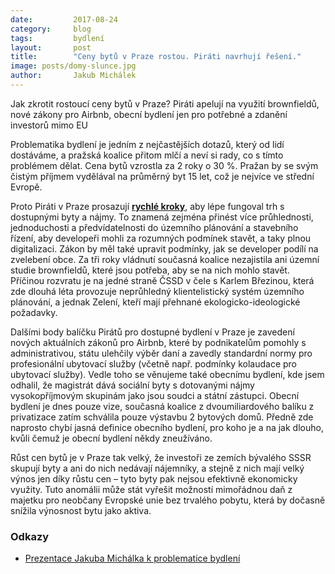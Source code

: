 ```yaml
---
date:         2017-08-24
category:     blog
tags:         bydlení
layout:       post
title:        "Ceny bytů v Praze rostou. Piráti navrhují řešení."
image: posts/domy-slunce.jpg
author:       Jakub Michálek
---
```


Jak zkrotit rostoucí ceny bytů v Praze? Piráti apelují na využití brownfieldů, nové zákony pro Airbnb, obecní bydlení jen pro potřebné a zdanění investorů mimo EU

Problematika bydlení je jedním z nejčastějších dotazů, který od lidí dostáváme, a pražská koalice přitom mlčí a neví si rady, co s tímto problémem dělat. Cena bytů vzrostla za 2 roky o 30 %. Pražan by se svým čistým příjmem vydělával na průměrný byt 15 let, což je nejvíce ve střední Evropě.

Proto Piráti v Praze prosazují **[rychlé kroky](https://github.com/pirati-cz/KlubPraha/blob/master/prezentace/2017/bydleni.pdf)**, aby lépe fungoval trh s dostupnými byty a nájmy. To znamená zejména přinést více průhlednosti, jednoduchosti a předvídatelnosti do územního plánování a stavebního řízení, aby developeři mohli za rozumných podmínek stavět, a taky plnou digitalizaci. Zákon by měl také upravit podmínky, jak se developer podílí na zvelebení obce. Za tři roky vládnutí současná koalice nezajistila ani územní studie brownfieldů, které jsou potřeba, aby se na nich mohlo stavět. Příčinou rozvratu je na jedné straně ČSSD v čele s Karlem Březinou, která zde dlouhá léta provozuje neprůhledný klientelistický systém územního plánování, a jednak Zelení, kteří mají přehnané ekologicko-ideologické požadavky.

Dalšími body balíčku Pirátů pro dostupné bydlení v Praze je zavedení nových aktuálních zákonů pro Airbnb, které by podnikatelům pomohly s administrativou, státu ulehčily výběr daní a zavedly standardní normy pro profesionální ubytovací služby (včetně např. podmínky kolaudace pro ubytovací služby). Vedle toho se věnujeme také obecnímu bydlení, kde jsem odhalil, že magistrát dává sociální byty s dotovanými  nájmy vysokopříjmovým skupinám jako jsou soudci a státní zástupci. Obecní bydlení je dnes pouze vize, současná koalice z dvoumiliardového balíku z privatizace zatím schválila pouze výstavbu 2 bytových domů. Předně zde naprosto chybí jasná definice obecního bydlení, pro koho je a na jak dlouho, kvůli čemuž je obecní bydlení někdy zneužíváno.

Růst cen bytů je v Praze tak velký, že investoři ze zemích bývalého SSSR skupují byty a ani do nich nedávají nájemníky, a stejně z nich mají velký výnos jen díky růstu cen – tyto byty pak nejsou efektivně ekonomicky využity. Tuto anomálii může stát vyřešit možností mimořádnou daň z majetku pro neobčany Evropské unie bez trvalého pobytu, která by dočasně snížila výnosnost bytu jako aktiva.

### Odkazy

* [Prezentace Jakuba Michálka k problematice bydlení](https://github.com/pirati-cz/KlubPraha/blob/master/prezentace/2017/bydleni.pdf)

